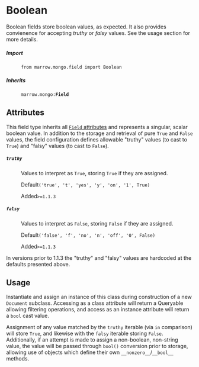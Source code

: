 # Boolean

Boolean fields store boolean values, as expected.  It also provides convienence for accepting _truthy_ or _falsy_ values. See the usage section for more details.

<dl>
	<dt><h5>Import</h5></dt><dd><p><code>from marrow.mongo.field import Boolean</code></p></dd>
	<dt><h5>Inherits</h5></dt><dd><p><code>marrow.mongo:<strong>Field</strong></code></p></dd>
</dl>


## Attributes

This field type inherits all [`Field` attributes](field.md#attributes) and represents a singular, scalar boolean
value.  In addition to the storage and retrieval of pure `True` and `False` values, the field configuration defines allowable "truthy" values (to cast to `True`) and "falsy" values (to cast to `False`).

<dl>
	<dt><h5><code>truthy</code></h5></dt><dd>
		<p>Values to interpret as <code>True</code>, storing <code>True</code> if they are assigned.</p>
		<p><label>Default</label><code>('true', 't', 'yes', 'y', 'on', '1', True)</code></p>
		<p><label>Added</label><code>&gt;=1.1.3</code></p>
	</dd><dt><h5><code>falsy</code></h5></dt><dd>
		<p>Values to interpret as <code>False</code>, storing <code>False</code> if they are assigned.</p>
		<p><label>Default</label><code>('false', 'f', 'no', 'n', 'off', '0', False)</code></p>
		<p><label>Added</label><code>&gt;=1.1.3</code></p>
	</dd>
</dl>

In versions prior to 1.1.3 the "truthy" and "falsy" values are hardcoded at the defaults presented above.


## Usage

Instantiate and assign an instance of this class during construction of a new `Document` subclass. Accessing as a class attribute will return a Queryable allowing filtering operations, and access as an instance attribute will return a `bool` cast value.

Assignment of any value matched by the `truthy` iterable (via `in` comparison) will store `True`, and likewise with the `falsy` iterable storing `False`. Additionally, if an attempt is made to assign a non-boolean, non-string value, the value will be passed through `bool()` conversion prior to storage, allowing use of objects which define their own `__nonzero__`/`__bool__` methods.

